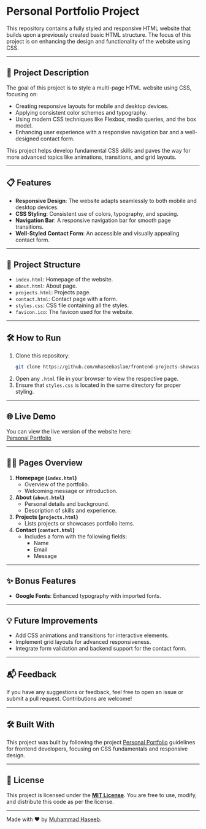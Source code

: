 # Personal Portfolio Project

This repository contains a fully styled and responsive HTML website that builds upon a previously created basic HTML structure. The focus of this project is on enhancing the design and functionality of the website using CSS.

---

## 🚀 Project Description

The goal of this project is to style a multi-page HTML website using CSS, focusing on:

- Creating responsive layouts for mobile and desktop devices.
- Applying consistent color schemes and typography.
- Using modern CSS techniques like Flexbox, media queries, and the box model.
- Enhancing user experience with a responsive navigation bar and a well-designed contact form.

This project helps develop fundamental CSS skills and paves the way for more advanced topics like animations, transitions, and grid layouts.

---

## 📋 Features

- **Responsive Design**: The website adapts seamlessly to both mobile and desktop devices.
- **CSS Styling**: Consistent use of colors, typography, and spacing.
- **Navigation Bar**: A responsive navigation bar for smooth page transitions.
- **Well-Styled Contact Form**: An accessible and visually appealing contact form.

---

## 📂 Project Structure

- `index.html`: Homepage of the website.
- `about.html`: About page.
- `projects.html`: Projects page.
- `contact.html`: Contact page with a form.
- `styles.css`: CSS file containing all the styles.
- `favicon.ico`: The favicon used for the website.

---

## 🛠️ How to Run

1. Clone this repository:
   ```bash
   git clone https://github.com/mhaseebaslam/frontend-projects-showcase/tree/main/projects/beginner-level/css/personal-portfolio.git
   ```
2. Open any `.html` file in your browser to view the respective page.
3. Ensure that `styles.css` is located in the same directory for proper styling.

---

## 🌐 Live Demo
You can view the live version of the website here:  
[Personal Portfolio](https://mhaseebaslam.github.io/frontend-projects-showcase/projects/beginner-level/css/personal-portfolio/)

---

## 🧑‍💻 Pages Overview

1. **Homepage (`index.html`)**
   - Overview of the portfolio.
   - Welcoming message or introduction.
2. **About (`about.html`)**
   - Personal details and background.
   - Description of skills and experience.
3. **Projects (`projects.html`)**
   - Lists projects or showcases portfolio items.
4. **Contact (`contact.html`)**
   - Includes a form with the following fields:
     - Name
     - Email
     - Message

---

## ✨ Bonus Features

- **Google Fonts**: Enhanced typography with imported fonts.

---

## 💡 Future Improvements

- Add CSS animations and transitions for interactive elements.
- Implement grid layouts for advanced responsiveness.
- Integrate form validation and backend support for the contact form.

---

## 📬 Feedback

If you have any suggestions or feedback, feel free to open an issue or submit a pull request. Contributions are welcome!

---

## 🛠️ Built With

This project was built by following the project [Personal Portfolio](https://roadmap.sh/projects/personal-portfolio) guidelines for frontend developers, focusing on CSS fundamentals and responsive design.

---

## 📄 License

This project is licensed under the **[MIT License](https://opensource.org/license/mit)**. You are free to use, modify, and distribute this code as per the license.

---

Made with ❤️ by [Muhammad Haseeb](https://github.com/mhaseebaslam).
